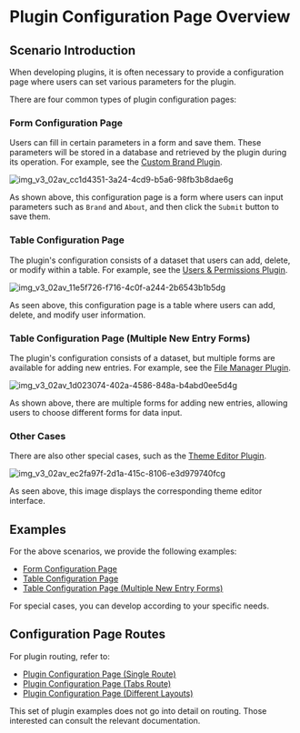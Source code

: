 # Plugin Configuration Page Overview

## Scenario Introduction

When developing plugins, it is often necessary to provide a configuration page where users can set various parameters for the plugin.

There are four common types of plugin configuration pages:

### Form Configuration Page

Users can fill in certain parameters in a form and save them. These parameters will be stored in a database and retrieved by the plugin during its operation. For example, see the [Custom Brand Plugin](/handbook/custom-brand#user-guide).

![img_v3_02av_cc1d4351-3a24-4cd9-b5a6-98fb3b8dae6g](https://static-docs.nocobase.com/img_v3_02av_cc1d4351-3a24-4cd9-b5a6-98fb3b8dae6g.jpg)

As shown above, this configuration page is a form where users can input parameters such as `Brand` and `About`, and then click the `Submit` button to save them.

### Table Configuration Page

The plugin's configuration consists of a dataset that users can add, delete, or modify within a table. For example, see the [Users & Permissions Plugin](/handbook/users).

![img_v3_02av_11e5f726-f716-4c0f-a244-2b6543b1b5dg](https://static-docs.nocobase.com/img_v3_02av_11e5f726-f716-4c0f-a244-2b6543b1b5dg.jpg)

As seen above, this configuration page is a table where users can add, delete, and modify user information.

### Table Configuration Page (Multiple New Entry Forms)

The plugin's configuration consists of a dataset, but multiple forms are available for adding new entries. For example, see the [File Manager Plugin](/handbook/file-manager).

![img_v3_02av_1d023074-402a-4586-848a-b4abd0ee5d4g](https://static-docs.nocobase.com/img_v3_02av_1d023074-402a-4586-848a-b4abd0ee5d4g.jpg)

As shown above, there are multiple forms for adding new entries, allowing users to choose different forms for data input.

### Other Cases

There are also other special cases, such as the [Theme Editor Plugin](/handbook/theme-editor#navigate-to-theme-configuration-page).

![img_v3_02av_ec2fa97f-2d1a-415c-8106-e3d979740fcg](https://static-docs.nocobase.com/img_v3_02av_ec2fa97f-2d1a-415c-8106-e3d979740fcg.jpg)

As seen above, this image displays the corresponding theme editor interface.

## Examples

For the above scenarios, we provide the following examples:

- [Form Configuration Page](/plugin-samples/plugin-settings/form)
- [Table Configuration Page](/plugin-samples/plugin-settings/table)
- [Table Configuration Page (Multiple New Entry Forms)](/plugin-samples/plugin-settings/table-multiple-forms.md)

For special cases, you can develop according to your specific needs.

## Configuration Page Routes

For plugin routing, refer to:

- [Plugin Configuration Page (Single Route)](/plugin-samples/router/add-setting-page-single-route)
- [Plugin Configuration Page (Tabs Route)](/plugin-samples/router/add-setting-page-tabs-routes)
- [Plugin Configuration Page (Different Layouts)](/plugin-samples/router/add-setting-page-layout-routes)

This set of plugin examples does not go into detail on routing. Those interested can consult the relevant documentation.
